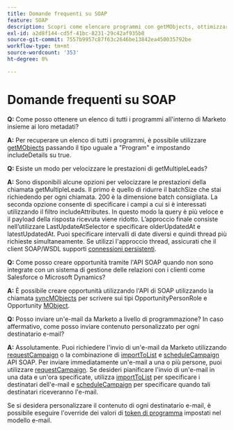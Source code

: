 ```yaml
---
title: Domande frequenti su SOAP
feature: SOAP
description: Scopri come elencare programmi con getMObjects, ottimizzare getMultipleLeads, creare opportunità e inviare o pianificare e-mail personalizzate tramite l’API SOAP di Marketo.
exl-id: a2d8f144-cd5f-41bc-8231-29c42af935b8
source-git-commit: 7557b9957c87f63c2646be13842ea450035792be
workflow-type: tm+mt
source-wordcount: '353'
ht-degree: 0%

---
```


# Domande frequenti su SOAP

**Q:** Come posso ottenere un elenco di tutti i programmi all&#39;interno di Marketo insieme ai loro metadati?

**A:** Per recuperare un elenco di tutti i programmi, è possibile utilizzare [getMObjects](./getmobjects.md) passando il tipo uguale a &quot;Program&quot; e impostando includeDetails su true.

**Q:** Esiste un modo per velocizzare le prestazioni di getMultipleLeads?

**A:** Sono disponibili alcune opzioni per velocizzare le prestazioni della chiamata getMultipleLeads. Il primo è quello di ridurre il batchSize che stai richiedendo per ogni chiamata. 200 è la dimensione batch consigliata. La seconda opzione consente di specificare i campi a cui si è interessati utilizzando il filtro includeAttributes. In questo modo la query è più veloce e il payload della risposta ricevuta viene ridotto. L’approccio finale consiste nell’utilizzare LastUpdateAtSelector e specificare olderUpdatedAt e latestUpdatedAt. Puoi specificare intervalli di date diversi e quindi thread più richieste simultaneamente. Se utilizzi l&#39;approccio thread, assicurati che il client SOAP/WSDL supporti [connessioni persistenti](https://www.w3.org/Protocols/rfc2616/rfc2616-sec8.html).

**Q:** Come posso creare opportunità tramite l&#39;API SOAP quando non sono integrate con un sistema di gestione delle relazioni con i clienti come Salesforce o Microsoft Dynamics?

**A:** È possibile creare opportunità utilizzando l&#39;API di SOAP utilizzando la chiamata [syncMObjects](syncmobjects.md) per scrivere sui tipi OpportunityPersonRole e Opportunity [MObject](marketo-objects.md).

**Q:** Posso inviare un&#39;e-mail da Marketo a livello di programmazione? In caso affermativo, come posso inviare contenuto personalizzato per ogni destinatario e-mail?

**A:** Assolutamente. Puoi richiedere l&#39;invio di un&#39;e-mail da Marketo utilizzando [requestCampaign](requestcampaign.md) o la combinazione di [importToList](importtolist.md) e [scheduleCampaign](schedulecampaign.md) API SOAP. Per inviare immediatamente un&#39;e-mail a una o più persone, puoi utilizzare [requestCampaign](requestcampaign.md). Se desideri pianificare l&#39;invio di un&#39;e-mail in una data e un&#39;ora specificate, utilizza [importToList](importtolist.md) per specificare i destinatari dell&#39;e-mail e [scheduleCampaign](schedulecampaign.md) per specificare quando tali destinatari riceveranno l&#39;e-mail.

Se si desidera personalizzare il contenuto di ogni destinatario e-mail, è possibile eseguire l&#39;override dei valori di [token di programma](../rest-api/tokens.md) impostati nel modello e-mail.
